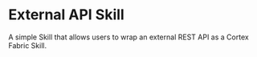 # External API Skill

A simple Skill that allows users to wrap an external REST API as a Cortex Fabric Skill.

